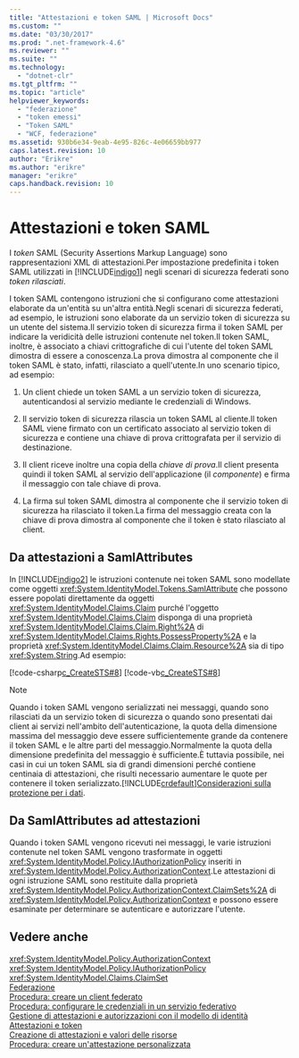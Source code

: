 ```yaml
---
title: "Attestazioni e token SAML | Microsoft Docs"
ms.custom: ""
ms.date: "03/30/2017"
ms.prod: ".net-framework-4.6"
ms.reviewer: ""
ms.suite: ""
ms.technology: 
  - "dotnet-clr"
ms.tgt_pltfrm: ""
ms.topic: "article"
helpviewer_keywords: 
  - "federazione"
  - "token emessi"
  - "Token SAML"
  - "WCF, federazione"
ms.assetid: 930b6e34-9eab-4e95-826c-4e06659bb977
caps.latest.revision: 10
author: "Erikre"
ms.author: "erikre"
manager: "erikre"
caps.handback.revision: 10
---
```

# Attestazioni e token SAML
I *token* SAML \(Security Assertions Markup Language\) sono rappresentazioni XML di attestazioni.Per impostazione predefinita i token SAML utilizzati in [!INCLUDE[indigo1](../../../../includes/indigo1-md.md)] negli scenari di sicurezza federati sono *token rilasciati*.  
  
 I token SAML contengono istruzioni che si configurano come attestazioni elaborate da un'entità su un'altra entità.Negli scenari di sicurezza federati, ad esempio, le istruzioni sono elaborate da un servizio token di sicurezza su un utente del sistema.Il servizio token di sicurezza firma il token SAML per indicare la veridicità delle istruzioni contenute nel token.Il token SAML, inoltre, è associato a chiavi crittografiche di cui l'utente del token SAML dimostra di essere a conoscenza.La prova dimostra al componente che il token SAML è stato, infatti, rilasciato a quell'utente.In uno scenario tipico, ad esempio:  
  
1.  Un client chiede un token SAML a un servizio token di sicurezza, autenticandosi al servizio mediante le credenziali di Windows.  
  
2.  Il servizio token di sicurezza rilascia un token SAML al cliente.Il token SAML viene firmato con un certificato associato al servizio token di sicurezza e contiene una chiave di prova crittografata per il servizio di destinazione.  
  
3.  Il client riceve inoltre una copia della *chiave di prova*.Il client presenta quindi il token SAML al servizio dell'applicazione \(il *componente*\) e firma il messaggio con tale chiave di prova.  
  
4.  La firma sul token SAML dimostra al componente che il servizio token di sicurezza ha rilasciato il token.La firma del messaggio creata con la chiave di prova dimostra al componente che il token è stato rilasciato al client.  
  
## Da attestazioni a SamlAttributes  
 In [!INCLUDE[indigo2](../../../../includes/indigo2-md.md)] le istruzioni contenute nei token SAML sono modellate come oggetti <xref:System.IdentityModel.Tokens.SamlAttribute> che possono essere popolati direttamente da oggetti <xref:System.IdentityModel.Claims.Claim> purché l'oggetto <xref:System.IdentityModel.Claims.Claim> disponga di una proprietà <xref:System.IdentityModel.Claims.Claim.Right%2A> di <xref:System.IdentityModel.Claims.Rights.PossessProperty%2A> e la proprietà <xref:System.IdentityModel.Claims.Claim.Resource%2A> sia di tipo <xref:System.String>.Ad esempio:  
  
 [!code-csharp[c_CreateSTS#8](../../../../samples/snippets/csharp/VS_Snippets_CFX/c_creatests/cs/source.cs#8)]
 [!code-vb[c_CreateSTS#8](../../../../samples/snippets/visualbasic/VS_Snippets_CFX/c_creatests/vb/source.vb#8)]  
  
> [!NOTE]
>  Quando i token SAML vengono serializzati nei messaggi, quando sono rilasciati da un servizio token di sicurezza o quando sono presentati dai client ai servizi nell'ambito dell'autenticazione, la quota della dimensione massima del messaggio deve essere sufficientemente grande da contenere il token SAML e le altre parti del messaggio.Normalmente la quota della dimensione predefinita del messaggio è sufficiente.È tuttavia possibile, nei casi in cui un token SAML sia di grandi dimensioni perché contiene centinaia di attestazioni, che risulti necessario aumentare le quote per contenere il token serializzato.[!INCLUDE[crdefault](../../../../includes/crdefault-md.md)][Considerazioni sulla protezione per i dati](../../../../docs/framework/wcf/feature-details/security-considerations-for-data.md).  
  
## Da SamlAttributes ad attestazioni  
 Quando i token SAML vengono ricevuti nei messaggi, le varie istruzioni contenute nel token SAML vengono trasformate in oggetti <xref:System.IdentityModel.Policy.IAuthorizationPolicy> inseriti in <xref:System.IdentityModel.Policy.AuthorizationContext>.Le attestazioni di ogni istruzione SAML sono restituite dalla proprietà <xref:System.IdentityModel.Policy.AuthorizationContext.ClaimSets%2A> di <xref:System.IdentityModel.Policy.AuthorizationContext> e possono essere esaminate per determinare se autenticare e autorizzare l'utente.  
  
## Vedere anche  
 <xref:System.IdentityModel.Policy.AuthorizationContext>   
 <xref:System.IdentityModel.Policy.IAuthorizationPolicy>   
 <xref:System.IdentityModel.Claims.ClaimSet>   
 [Federazione](../../../../docs/framework/wcf/feature-details/federation.md)   
 [Procedura: creare un client federato](../../../../docs/framework/wcf/feature-details/how-to-create-a-federated-client.md)   
 [Procedura: configurare le credenziali in un servizio federativo](../../../../docs/framework/wcf/feature-details/how-to-configure-credentials-on-a-federation-service.md)   
 [Gestione di attestazioni e autorizzazioni con il modello di identità](../../../../docs/framework/wcf/feature-details/managing-claims-and-authorization-with-the-identity-model.md)   
 [Attestazioni e token](../../../../docs/framework/wcf/feature-details/claims-and-tokens.md)   
 [Creazione di attestazioni e valori delle risorse](../../../../docs/framework/wcf/feature-details/claim-creation-and-resource-values.md)   
 [Procedura: creare un'attestazione personalizzata](../../../../docs/framework/wcf/extending/how-to-create-a-custom-claim.md)